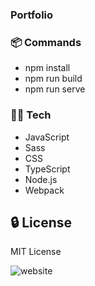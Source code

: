 ### Portfolio

###  :package: Commands
- npm install
- npm run build
- npm run serve

### 👨‍💻 Tech
- JavaScript
- Sass
- CSS
- TypeScript
- Node.js
- Webpack

##  :lock: License
MIT License


![website](https://github.com/stiantha/myPortfolio.js/blob/main/images/screencapture-stiantha-2024-01-24-11_26_11.png?raw=true)

